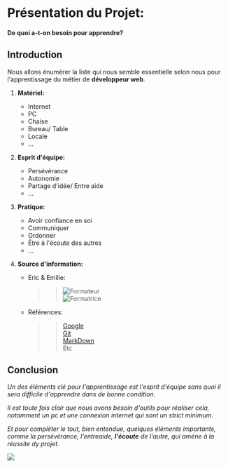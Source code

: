 
# __Présentation du Projet:__


#### De quoi a-t-on besoin pour apprendre?


## __Introduction__

Nous allons énumèrer la liste qui nous semble essentielle selon nous pour l'apprentissage du métier de **développeur web**.


1. __Matériel:__
		
	* Internet
	* PC
	* Chaise
	* Bureau/ Table
	* Locale
	* ...


2. __Esprit d'équipe:__

	* Persévérance
	* Autonomie
	* Partage d'idée/ Entre aide
	* ...


3. __Pratique:__

	* Avoir confiance en soi
	* Communiquer
	* Ordonner
	* Être à l'écoute des autres
	* ...


4. __Source d'information:__

	* Eric & Emilie: <br/>
		>> ![Formateur](https://github.com/nadiabena/Exercice/blob/master/nad.png) <br/>
		>> ![Formatrice]() <br/>
	* Références: <br/>
		>> [Google](https://www.google.be) <br/>
		>> [Git](https://github.com/) <br/>
		>> [MarkDown](https://guides.github.com/pdfs/markdown-cheatsheet-online.pdf) <br/>
		>> Etc <br/>		
		
## __Conclusion__

_Un des éléments clé pour l'apprentissage est l'esprit d'équipe sans quoi il sera difficile d'apprendre dans de bonne condition._

*Il est toute fois clair que nous avons besoin d'outils pour réaliser cela, notamment un pc et une connexion internet qui sont un strict minimum.*

_Et pour complèter le tout, bien entendue, quelques éléments importants, comme la persévérance, l'entreaide, **l'écoute** de l'autre, qui améne à la réussite dy projet._

![](http://images.forum-auto.com/mesimages/659979/adiieu.gif)




